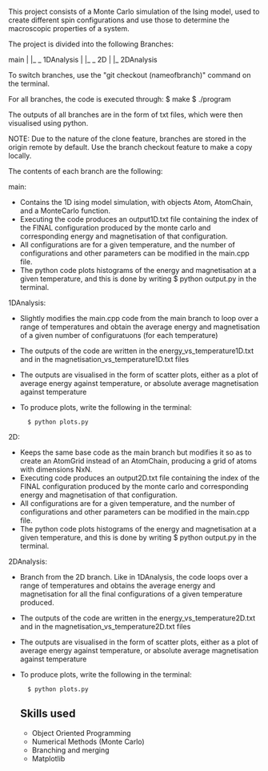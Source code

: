 This project consists of a Monte Carlo simulation of the Ising model, used to create different spin configurations and use those to determine the macroscopic properties of a system.

The project is divided into the following Branches:

main 
|
|_ _ 1DAnalysis
|
|_ _ 2D
     |
     |_ 2DAnalysis

To switch branches, use the "git checkout (nameofbranch)" command on the terminal. 

For all branches, the code is executed through:
$ make
$ ./program

The outputs of all branches are in the form of txt files, which were then visualised using python. 

NOTE: Due to the nature of the clone feature, branches are stored in the origin remote by default. Use the branch checkout feature to make a copy locally.

The contents of each branch are the following:

main:
- Contains the 1D ising model simulation, with objects Atom, AtomChain, and a MonteCarlo function. 
- Executing the code produces an output1D.txt file containing the index of the FINAL configuration produced by the monte carlo and corresponding energy and magnetisation of that configuration. 
- All configurations are for a given temperature, and the number of configurations and other parameters can be modified in the main.cpp file. 
- The python code plots histograms of the energy and magnetisation at a given temperature, and this is done by writing 
    $ python output.py 
in the terminal.

1DAnalysis:
- Slightly modifies the main.cpp code from the main branch to loop over a range of temperatures and obtain the average energy and magnetisation of a given number of configuratuons (for each temperature)
- The outputs of the code are written in the energy_vs_temperature1D.txt and in the magnetisation_vs_temperature1D.txt files
- The outputs are visualised in the form of scatter plots, either as a plot of average energy against temperature, or absolute average magnetisation against temperature
- To produce plots, write the following in the terminal:

        $ python plots.py 

2D:
- Keeps the same base code as the main branch but modifies it so as to create an AtomGrid instead of an AtomChain, producing a grid of atoms with dimensions NxN.
- Executing code produces an output2D.txt file containing the index of the FINAL configuration produced by the monte carlo and corresponding energy and magnetisation of that configuration. 
- All configurations are for a given temperature, and the number of configurations and other parameters can be modified in the main.cpp file. 
- The python code plots histograms of the energy and magnetisation at a given temperature, and this is done by writing 
    $ python output.py 
    in the terminal.

2DAnalysis:
- Branch from the 2D branch. Like in 1DAnalysis, the code loops over a range of temperatures and obtains the average energy and magnetisation for all the final configurations of a given temperature produced. 
- The outputs of the code are written in the energy_vs_temperature2D.txt and in the magnetisation_vs_temperature2D.txt files
- The outputs are visualised in the form of scatter plots, either as a plot of average energy against temperature, or absolute average magnetisation against temperature
- To produce plots, write the following in the terminal:

        $ python plots.py


  ## Skills used
  - Object Oriented Programming
  - Numerical Methods (Monte Carlo)
  - Branching and merging
  - Matplotlib


